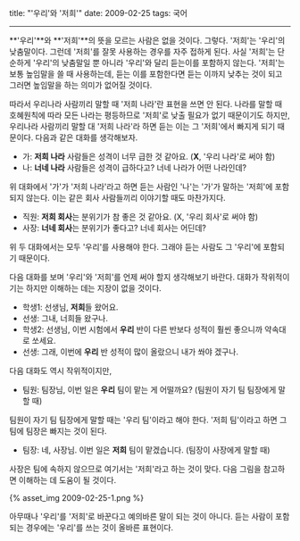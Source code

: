 title: "'우리'와 '저희'"
date: 2009-02-25
tags: 국어

---
**'우리'**와 **'저희'**의 뜻을 모르는 사람은 없을 것이다. 그렇다. '저희'는 '우리'의 낮춤말이다.
그런데 '저희'를 잘못 사용하는 경우를 자주 접하게 된다. 사실 '저희'는 단순하게 '우리'의 낮춤말일 뿐 아니라 '우리'와 달리 듣는이를 포함하지 않는다. '저희'는 보통 높임말을 쓸 때 사용하는데, 듣는 이를 포함한다면 듣는 이까지 낮추는 것이 되고 그러면 높임말을 하는 의미가 없어질 것이다.
<!--more-->

따라서 우리나라 사람끼리 말할 때 '저희 나라'란 표현을 쓰면 안 된다. 나라를 말할 때 호혜원칙에 따라 모든 나라는 평등하므로 '저희'로 낮출 필요가 없기 때문이기도 하지만, 우리나라 사람끼리 말할 대 '저희 나라'라 하면 듣는 이는 그 '저희'에서 빠지게 되기 때문이다. 다음과 같은 대화를 생각해보자.

* 가: **저희 나라** 사람들은 성격이 너무 급한 것 같아요. (**X**, '우리 나라'로 써야 함)
* 나: **너네 나라** 사람들은 성격이 급하다고? 너네 나라가 어떤 나라인데?

위 대화에서 '가'가 '저희 나라'라고 하면 듣는 사람인 '나'는 '가'가 말하는 '저희'에 포함되지 않는다. 이는 같은 회사 사람들끼리 이야기할 때도 마찬가지다.

* 직원: **저희 회사**는 분위기가 참 좋은 것 같아요. (X, '우리 회사'로 써야 함)
* 사장: **너네 회사**는 분위기가 좋다고? 너네 회사는 어딘데?

위 두 대화에서는 모두 '우리'를 사용해야 한다. 그래야 듣는 사람도 그 '우리'에 포함되기 때문이다.

다음 대화를 보며 '우리'와 '저희'를 언제 써야 할지 생각해보기 바란다. 대화가 작위적이기는 하지만 이해하는 데는 지장이 없을 것이다.

* 학생1: 선생님, **저희**들 왔어요.
* 선생: 그내, 너희들 왔구나.
* 학생2: 선생님, 이번 시험에서 **우리** 반이 다른 반보다 성적이 훨씬 좋으니까 약속대로 쏘세요.
* 선생: 그래, 이번에 **우리** 반 성적이 많이 올랐으니 내가 쏴야 겠구나.

다음 대화도 역시 작위적이지만,

* 팀원: 팀장님, 이번 일은 **우리** 팀이 맡는 게 어떨까요? (팀원이 자기 팀 팀장에게 말할 때)

팀원이 자기 팀 팀장에게 말할 때는 '우리 팀'이라고 해야 한다. '저희 팀'이라고 하면 그 팀에 팀장은 빠지는 것이 된다.

* 팀장: 네, 사장님. 이번 일은 **저희** 팀이 맡겠습니다. (팀장이 사장에게 말할 때)

사장은 팀에 속하지 않으므로 여기서는 '저희'라고 하는 것이 맞다. 다음 그림을 참고하면 이해하는 데 도움이 될 것이다.

{% asset_img 2009-02-25-1.png %}

아무때나 '우리'를 '저희'로 바꾼다고 예의바른 말이 되는 것이 아니다. 듣는 사람이 포함되는 경우에는 '우리'를 쓰는 것이 올바른 표현이다.
